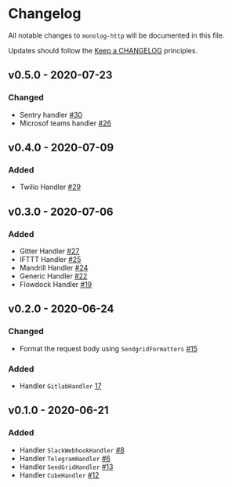 # Changelog

All notable changes to `monolog-http` will be documented in this file.

Updates should follow the [Keep a CHANGELOG](http://keepachangelog.com/) principles.

## v0.5.0 - 2020-07-23

### Changed
- Sentry handler [#30](https://github.com/monolog-http/monolog-http/pull/30)
- Microsof teams handler [#26](https://github.com/monolog-http/monolog-http/pull/26)

## v0.4.0 - 2020-07-09

### Added
- Twilio Handler [#29](https://github.com/monolog-http/monolog-http/pull/29)

## v0.3.0 - 2020-07-06

### Added
- Gitter Handler [#27](https://github.com/monolog-http/monolog-http/pull/27)
- IFTTT Handler [#25](https://github.com/monolog-http/monolog-http/pull/25)
- Mandrill Handler [#24](https://github.com/monolog-http/monolog-http/pull/24)
- Generic Handler [#22](https://github.com/monolog-http/monolog-http/pull/22)
- Flowdock Handler [#19](https://github.com/monolog-http/monolog-http/pull/19)

## v0.2.0 - 2020-06-24

### Changed
- Format the request body using `SendgridFormatters` [#15](https://github.com/monolog-http/monolog-http/pull/15)

### Added
- Handler `GitlabHandler` [17](https://github.com/monolog-http/monolog-http/pull/17)

## v0.1.0 - 2020-06-21

### Added
- Handler `SlackWebhookHandler` [#8](https://github.com/monolog-http/monolog-http/pull/8)
- Handler `TelegramHandler` [#6](https://github.com/monolog-http/monolog-http/pull/6)
- Handler `SendGridHandler` [#13](https://github.com/monolog-http/monolog-http/pull/13)
- Handler `CubeHandler` [#12](https://github.com/monolog-http/monolog-http/pull/12)
